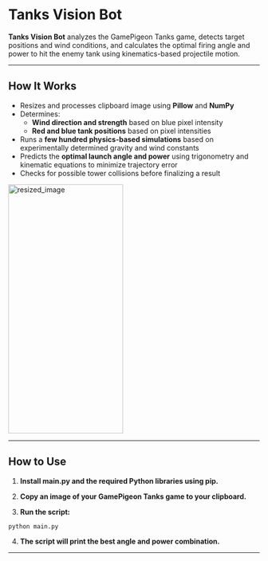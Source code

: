# Tanks Vision Bot

**Tanks Vision Bot** analyzes the GamePigeon Tanks game, detects target positions and wind conditions, and calculates the optimal firing angle and power to hit the enemy tank using kinematics-based projectile motion.

---

## How It Works

- Resizes and processes clipboard image using **Pillow** and **NumPy**
- Determines:
  - **Wind direction and strength** based on blue pixel intensity
  - **Red and blue tank positions** based on pixel intensities
- Runs a **few hundred physics-based simulations** based on experimentally determined gravity and wind constants
- Predicts the **optimal launch angle and power** using trigonometry and kinematic equations to minimize trajectory error
- Checks for possible tower collisions before finalizing a result

<img width="230" height="500" alt="resized_image" src="https://github.com/user-attachments/assets/ba7e7b3d-8f0a-42dd-8313-46e1349f0506" />

---

## How to Use
1. **Install main.py and the required Python libraries using pip.**

2. **Copy an image of your GamePigeon Tanks game to your clipboard.**

3. **Run the script:**

```bash
python main.py
```

4. **The script will print the best angle and power combination.**

---
